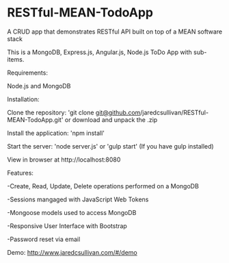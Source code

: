 # RESTful-MEAN-TodoApp
A CRUD app that demonstrates RESTful API built on top of a MEAN software stack

This is a MongoDB, Express.js, Angular.js, Node.js ToDo App with sub-items.


Requirements:

Node.js and MongoDB


Installation:

Clone the repository: 'git clone git@github.com/jaredcsullivan/RESTful-MEAN-TodoApp.git' or download and unpack the .zip

Install the application: 'npm install'

Start the server: 'node server.js' or 'gulp start' (If you have gulp installed)

View in browser at http://localhost:8080


Features:

-Create, Read, Update, Delete operations performed on a MongoDB

-Sessions mangaged with JavaScript Web Tokens

-Mongoose models used to access MongoDB

-Responsive User Interface with Bootstrap

-Password reset via email

Demo: http://www.jaredcsullivan.com/#/demo
